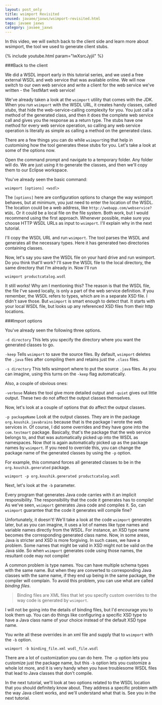 ```yaml
---
layout: post_only
title: wsimport Revisited
unused: javaee/jaxws/wsimport-revisited.html
tags: javaee jaxws
category: javaee_jaxws
---
```


In this video, we will switch back to the client side and learn more about wsimport, the tool we used to generate client stubs.

{% include youtube.html param="lwXsrcJyjiI" %}

###Back to the client

We did a WSDL import early in this tutorial series, and we used a free external WSDL and web service that was available online. We will now switch to our own web service and write a client for the web service we've written - the TestMart web service!

We've already taken a look at the `wsimport` utility that comes with the JDK. When you run `wsimport` with the WSDL URL, it creates handy classes, called *stubs*, that hide the web-service-calling complexity for you. You just call a method of the generated class, and then it does the complete web service call and gives you the response as a return type. The stubs have one method for every web service operation, so calling any web service operation is literally as simple as calling a method on the generated class.

There are a few things you can do while `wsimport`ing that help in customising how the tool generates these stubs for you. Let's take a look at some of the options now.

Open the command prompt and navigate to a temporary folder. Any folder will do. We are just using it to generate the classes, and then we'll copy them to our Eclipse workspace.

You've already seen the basic command:

```
wsimport [options] <wsdl>
```

The `[options]` here are configuration options to change the way wsimport behaves, but at minimum, you just need to enter the location of the WSDL. The location could be a web address, like `http://webapp.com/webservice?WSDL`. Or it could be a local file on the file system. Both work, but I would recommend using the first approach. Whenever possible, make sure you choose HTTP WSDL URLs as input to `wsimport`. I'll explain why in the next tutorial.

I'll copy the WSDL URL and run `wsimport`. The tool parses the WSDL and generates all the necessary types. Here it has generated two directories containing classes.

Now, let's say you save the WSDL file on your hard drive and run wsimport. Do you think that'll work? I'll save the WSDL file to the local directory, the same directory that I'm already in. Now I'll run

```
wsimport productcatalog.wsdl
```

It still works! Why am I mentioning this? The reason is that the WSDL file, the file I've saved locally, is only a part of the web service definition. If you remember, the WSDL refers to types, which are in a separate XSD file. I didn't save those. But `wsimport` is smart enough to detect that. It starts with your local WSDL file, but looks up any referenced XSD files from their http locations.

###Import options

You've already seen the following three options.

`-d directory`
This lets you specify the directory where you want the generated classes to go.

`-keep`
Tells `wsimport` to save the source files. By default, `wsimport` deletes the `.java` files after compiling them and retains just the `.class` files.


`-s directory`
This tells wsimport where to put the source `.java` files. As you can imagine, using this turns on the `-keep` flag automatically.

Also, a couple of obvious ones:

`-verbose`
Makes the tool give more detailed output
and
`-quiet`
gives out little output. These two do not affect the output classes themselves.


Now, let's look at a couple of options that do affect the output classes.

`-p packageName`
Look at the output classes. They are in the package `org.koushik.javabrains` because that is the package I wrote the web services in. Of course, I did some overrides and they have gone into the `com.testmart` package.  Basically, that's the package that the web service belongs to, and that was automatically picked up into the WSDL as namespaces. Now *that* is again automatically picked up as the package names by `wsimport`. If you need to override this, you can change the package name of the generated classes by using the `-p` option.

For example, this command forces all generated classes to be in the `org.koushik.generated` package.

```
wsimport -p org.koushik.generated productcatalog.wsdl
```

Next, let's look at the `-b` parameter.

Every program that generates Java code carries with it an implicit responsibility. The responsibility that the code it generates has to compile! As we've seen, `wsimport` generates Java code and compiles it. So, can `wsimport` guarantee that the code it generates will compile fine?

Unfortunately, it doesn't! We'll take a look at the code `wsimport` generates later, but as you can imagine, it uses a lot of names like type names and variable names directly from the WSDL. For instance, an XSD type name becomes the corresponding generated class name. Now, in some areas, Java is stricter and XSD is more forgiving. In such cases, we have a problem. Some names that might be valid in XSD might not be valid on the Java side. So when `wsimport` generates code using those names, the resultant code may not compile!

A common problem is type names. You can have multiple schema types with the same name. But when they are converted to corresponding Java classes with the same name, if they end up being in the same package, the compiler will complain.
To avoid this problem, you can use what are called *binding files*.

> Binding files are XML files that let you specify custom overrides to the way code is generated by `wsimport`.

I will not be going into the details of binding files, but I'd encourage you to look them up. You can do  things like configuring a specific XSD type to have a Java class name of your choice instead of the default XSD type name.

You write all these overrides in an xml file and supply that to `wsimport` with the `-b` option.

```
wsimport -b binding_file.xml wsdl_file.wsdl
```

There are a lot of customization you can do here. The `-p` option lets you customize just the package  name, but this `-b` option lets you customize a whole lot more, and it is very handy when you have troublesome WSDL files that lead to Java classes that don't compile.

In the next tutorial, we'll look at two options related to the WSDL location that you should definitely know about. They address a specific problem with the way Java client works, and we'll understand what that is. See you in the next tutorial.


